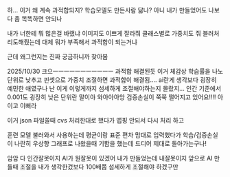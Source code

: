 하... 이거 왜 계속 과적합되지?
학습모델도 만든사람 닮나?
아니 내가 만들었어도 나보다 좀 똑똑하면 안되나

내가 너한테 뭐 많은걸 바랬냐
이미지도 이쁘게 잘라줘
클래스별로 가중치도 줘
블러처리도해줬는데 대체 뭐가 부족해서 과적합이 되는거냐

근데 왜그런지는 진짜 궁금하니까 찾아봄

2025/10/30
크으ㅡㅡㅡㅡㅡㅡㅡㅡㅡㅡㅡ 과적합 해결된듯
이거 체감상 학습률을 나노단위로 낮추고 핀셋으로 가중치 조절하면 과적합이 해결됨....
ai란게 생각보다 굉장히 예민한 애였구나
난 이게 이렇게까지 섬세하게 조절해야하는지 몰랐지...
인간 기준에서 0.001도 굉장히 낮은 단위란 말이야
와아아아앙 검증손실이 쭉쭉 떨어지고 있어요!!!! 아이고 이뻐라

이거 json 파일쓸때 cvs 처리한대로 했다가 맵핑 안되서 다시 처리 하고

훈련 모델 불러와서 사용하는데 평균이랑 표준 편차 맘대로 입력했다가 학습/검증손실이 나란히
우상향 그래프로 나왔을때 기함을 했는데 드디어 제대로 돌아가는구나!

암암 다 인간잘못이지 AI가 뭔잘못이 있겠어 내가 만들었는데 내잘못이지
앞으로 AI 만들때 조절을 내가 생각한겄보다 100배쯤 섬세하게 조절해야 하겠구만
